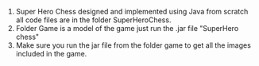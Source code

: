 1) Super Hero Chess designed and implemented using Java from scratch all code files are in the folder SuperHeroChess.
2) Folder Game is a model of the game just run the .jar file "SuperHero chess"
3) Make sure you run the jar file from the folder game to get all the images included in the game.
